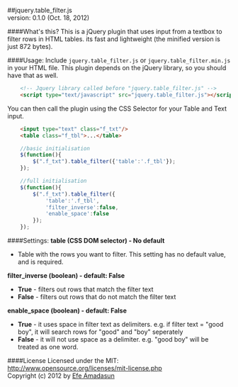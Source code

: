 ##jquery.table_filter.js  
version: 0.1.0 (Oct. 18, 2012)   

####What's this?
This is a jQuery plugin that uses input from a textbox to filter rows in HTML tables. its fast and 
lightweight (the minified version is just 872 bytes).

####Usage:
Include `jquery.table_filter.js` or `jquery.table_filter.min.js` in your HTML file. 
This plugin depends on the jQuery library, so you should have that as well.
```html
	<!-- Jquery library called before "jquery.table_filter.js" -->
	<script type="text/javascript" src="jquery.table_filter.js"></script>
```

You can then call the plugin using the CSS Selector for your Table and Text input. 
```html
	<input type="text" class="f_txt"/>
	<table class="f_tbl">...</table>
```

```javascript
	//basic initialisation
	$(function(){ 
	  	$(".f_txt").table_filter({'table':'.f_tbl'});
	});
```
```javascript
	//full initialisation
	$(function(){ 
	  	$(".f_txt").table_filter({
			'table':'.f_tbl',
			'filter_inverse':false,
			'enable_space':false
		});
	});
```

####Settings:
__table (CSS DOM selector) - No default__
+	Table with the rows you want to filter. This setting has no default value, and is required.

__filter_inverse (boolean) - default: False__
+	__True__ - filters out rows that match the filter text
+	__False__ - filters out rows that do not match the filter text

__enable_space (boolean) - default: False__
+	__True__ - it uses space in filter text as delimiters. e.g. if filter text = "good boy", it will search rows for "good" and "boy" seperately
+	__False__ - it will not use space as a delimiter. e.g. "good boy" will be treated as one word.

####License
Licensed under the MIT: http://www.opensource.org/licenses/mit-license.php    
Copyright (c) 2012 by [Efe Amadasun]('http://efeamadasun.com')